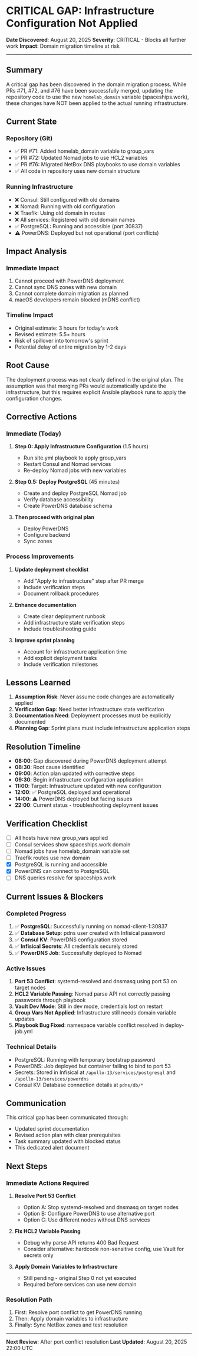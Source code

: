# CRITICAL GAP: Infrastructure Configuration Not Applied

**Date Discovered**: August 20, 2025
**Severity**: CRITICAL - Blocks all further work
**Impact**: Domain migration timeline at risk

---

## Summary

A critical gap has been discovered in the domain migration process. While PRs #71, #72, and #76 have been successfully merged, updating the repository code to use the new `homelab_domain` variable (spaceships.work), these changes have NOT been applied to the actual running infrastructure.

## Current State

### Repository (Git)

- ✅ PR #71: Added homelab_domain variable to group_vars
- ✅ PR #72: Updated Nomad jobs to use HCL2 variables
- ✅ PR #76: Migrated NetBox DNS playbooks to use domain variables
- ✅ All code in repository uses new domain structure

### Running Infrastructure

- ❌ Consul: Still configured with old domains
- ❌ Nomad: Running with old configuration
- ❌ Traefik: Using old domain in routes
- ❌ All services: Registered with old domain names
- ✅ PostgreSQL: Running and accessible (port 30837)
- ⚠️ PowerDNS: Deployed but not operational (port conflicts)

## Impact Analysis

### Immediate Impact

1. Cannot proceed with PowerDNS deployment
2. Cannot sync DNS zones with new domain
3. Cannot complete domain migration as planned
4. macOS developers remain blocked (mDNS conflict)

### Timeline Impact

- Original estimate: 3 hours for today's work
- Revised estimate: 5.5+ hours
- Risk of spillover into tomorrow's sprint
- Potential delay of entire migration by 1-2 days

## Root Cause

The deployment process was not clearly defined in the original plan. The assumption was that merging PRs would automatically update the infrastructure, but this requires explicit Ansible playbook runs to apply the configuration changes.

## Corrective Actions

### Immediate (Today)

1. **Step 0: Apply Infrastructure Configuration** (1.5 hours)
   - Run site.yml playbook to apply group_vars
   - Restart Consul and Nomad services
   - Re-deploy Nomad jobs with new variables

2. **Step 0.5: Deploy PostgreSQL** (45 minutes)
   - Create and deploy PostgreSQL Nomad job
   - Verify database accessibility
   - Create PowerDNS database schema

3. **Then proceed with original plan**
   - Deploy PowerDNS
   - Configure backend
   - Sync zones

### Process Improvements

1. **Update deployment checklist**
   - Add "Apply to infrastructure" step after PR merge
   - Include verification steps
   - Document rollback procedures

2. **Enhance documentation**
   - Create clear deployment runbook
   - Add infrastructure state verification steps
   - Include troubleshooting guide

3. **Improve sprint planning**
   - Account for infrastructure application time
   - Add explicit deployment tasks
   - Include verification milestones

## Lessons Learned

1. **Assumption Risk**: Never assume code changes are automatically applied
2. **Verification Gap**: Need better infrastructure state verification
3. **Documentation Need**: Deployment processes must be explicitly documented
4. **Planning Gap**: Sprint plans must include infrastructure application steps

## Resolution Timeline

- **08:00**: Gap discovered during PowerDNS deployment attempt
- **08:30**: Root cause identified
- **09:00**: Action plan updated with corrective steps
- **09:30**: Begin infrastructure configuration application
- **11:00**: Target: Infrastructure updated with new configuration
- **12:00**: ✅ PostgreSQL deployed and operational
- **14:00**: ⚠️ PowerDNS deployed but facing issues
- **22:00**: Current status - troubleshooting deployment issues

## Verification Checklist

- [ ] All hosts have new group_vars applied
- [ ] Consul services show spaceships.work domain
- [ ] Nomad jobs have homelab_domain variable set
- [ ] Traefik routes use new domain
- [x] PostgreSQL is running and accessible
- [x] PowerDNS can connect to PostgreSQL
- [ ] DNS queries resolve for spaceships.work

## Current Issues & Blockers

### Completed Progress

1. ✅ **PostgreSQL**: Successfully running on nomad-client-1:30837
2. ✅ **Database Setup**: pdns user created with Infisical password
3. ✅ **Consul KV**: PowerDNS configuration stored
4. ✅ **Infisical Secrets**: All credentials securely stored
5. ✅ **PowerDNS Job**: Successfully deployed to Nomad

### Active Issues

1. **Port 53 Conflict**: systemd-resolved and dnsmasq using port 53 on target nodes
2. **HCL2 Variable Passing**: Nomad parse API not correctly passing passwords through playbook
3. **Vault Dev Mode**: Still in dev mode, credentials lost on restart
4. **Group Vars Not Applied**: Infrastructure still needs domain variable updates
5. **Playbook Bug Fixed**: namespace variable conflict resolved in deploy-job.yml

### Technical Details

- PostgreSQL: Running with temporary bootstrap password
- PowerDNS: Job deployed but container failing to bind to port 53
- Secrets: Stored in Infisical at `/apollo-13/services/postgresql` and `/apollo-13/services/powerdns`
- Consul KV: Database connection details at `pdns/db/*`

## Communication

This critical gap has been communicated through:

- Updated sprint documentation
- Revised action plan with clear prerequisites
- Task summary updated with blocked status
- This dedicated alert document

## Next Steps

### Immediate Actions Required

1. **Resolve Port 53 Conflict**
   - Option A: Stop systemd-resolved and dnsmasq on target nodes
   - Option B: Configure PowerDNS to use alternative port
   - Option C: Use different nodes without DNS services

2. **Fix HCL2 Variable Passing**
   - Debug why parse API returns 400 Bad Request
   - Consider alternative: hardcode non-sensitive config, use Vault for secrets only

3. **Apply Domain Variables to Infrastructure**
   - Still pending - original Step 0 not yet executed
   - Required before services can use new domain

### Resolution Path

1. First: Resolve port conflict to get PowerDNS running
2. Then: Apply domain variables to infrastructure
3. Finally: Sync NetBox zones and test resolution

---

**Next Review**: After port conflict resolution
**Last Updated**: August 20, 2025 22:00 UTC
